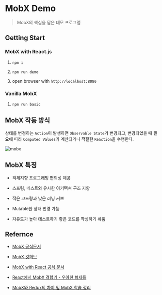 # MobX Demo

> MobX의 핵심을 담은 데모 프로그램

## Getting Start

### MobX with React.js

1. `npm i`

2. `npm run demo`

3. open browser with `http://localhost:8080`

### Vanilla MobX

1. `npm run basic`

## MobX 작동 방식

상태를 변경하는 `Action`이 발생하면 `Observable State`가 변경되고, 변경되었을 때 필요에 따라 `Computed Values`가 계산되거나 적절한 `Reaction`을 수행한다.

![mobx](https://camo.githubusercontent.com/c8e97f5bf3e6908e68b34fd187d97fac599afc4efc2807a3434782285db46357/68747470733a2f2f6d6f62782e6a732e6f72672f6173736574732f666c6f77322e706e67)

## MobX 특징

- 객체지향 프로그래밍 편의성 제공

- 스프링, 네스트와 유사한 아키텍쳐 구조 지향

- 적은 코드량과 낮은 러닝 커브

- Mutable한 상태 변경 가능

- 자유도가 높아 테스트하기 좋은 코드를 작성하기 쉬움

## Refernce

- [MobX 공식문서](https://mobx.js.org/installation.html)

- [MobX 깃허브](https://github.com/mobxjs/mobx)

- [MobX with React 공식 문서](https://mobx-react.js.org/)

- [React에서 MobX 경험기 - 우아한 형제들](https://techblog.woowahan.com/2599/)

- [MobX와 Redux의 차이 및 MobX 학습 정리](https://jinhyukoo.github.io/web/2021/02/03/Mobx%ED%95%99%EC%8A%B5%EC%A0%95%EB%A6%AC.html)
